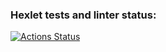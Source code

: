 ### Hexlet tests and linter status:
[![Actions Status](https://github.com/Xopxe23/python-project-49/workflows/hexlet-check/badge.svg)](https://github.com/Xopxe23/python-project-49/actions)